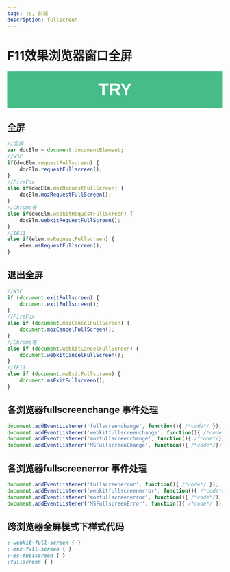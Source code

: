 ```yaml
---
tags: js, 前端
description: fullscreen
---
```


# F11效果浏览器窗口全屏

<style>
    #fsbtn {
        width: 100%;
        border: none;
        outline: none;
        background-color: #46BD87;
        color: #fff;
        padding: 20px;
        font-size: 40px;
        font-weight: bold;
        cursor: pointer;
    }
    #fsbtn:-webkit-full-screen {
        background-color: #339fff;
    }
    #fsbtn:-moz-full-screen {
        background-color: #339fff;
    }
    #fsbtn:-ms-fullscreen {
        background-color: #339fff;
    }
    #fsbtn:fullscreen {
        background-color: #339fff;
    }
</style>

<div>
    <script>
        function fullscreen() {
            var docElm = document.documentElement
            var isFullscreen = document.fullScreen || document.webkitIsFullScreen || document.mozFullScreen || document.msFullScreen
            if(isFullscreen) {
                if (document.exitFullscreen) {
                    document.exitFullscreen();
                } else if (document.mozCancelFullScreen) {
                    document.mozCancelFullScreen();
                } else if (document.webkitCancelFullScreen) {
                    document.webkitCancelFullScreen();
                } else if (document.msExitFullscreen) {
                    document.msExitFullscreen();
                }
            } else {
                if (docElm.requestFullscreen) {
                    docElm.requestFullscreen();
                } else if (docElm.mozRequestFullScreen) {
                    docElm.mozRequestFullScreen();
                } else if (docElm.webkitRequestFullScreen) {
                    docElm.webkitRequestFullScreen();
                } else if (elem.msRequestFullscreen) {
                    elem.msRequestFullscreen();
                }
            }
        }
    </script>
    <button id="fsbtn" onclick="fullscreen()">TRY</button>
</div>

## 全屏

``` js
//全屏
var docElm = document.documentElement;
//W3C
if(docElm.requestFullscreen) {
    docElm.requestFullscreen();
}
//FireFox
else if(docElm.mozRequestFullScreen) {
    docElm.mozRequestFullScreen();
}
//Chrome等
else if(docElm.webkitRequestFullScreen) {
    docElm.webkitRequestFullScreen();
}
//IE11
else if(elem.msRequestFullscreen) {
    elem.msRequestFullscreen();
}
```

## 退出全屏

``` js
//W3C
if (document.exitFullscreen) {
    document.exitFullscreen();
}
//FireFox
else if (document.mozCancelFullScreen) {
    document.mozCancelFullScreen();
}
//Chrome等
else if (document.webkitCancelFullScreen) {
    document.webkitCancelFullScreen();
}
//IE11
else if (document.msExitFullscreen) {
    document.msExitFullscreen();
}
```

## 各浏览器fullscreenchange 事件处理

``` js
document.addEventListener('fullscreenchange', function(){ /*code*/ });
document.addEventListener('webkitfullscreenchange', function(){ /*code*/});
document.addEventListener('mozfullscreenchange', function(){ /*code*/});
document.addEventListener('MSFullscreenChange', function(){ /*code*/});
```


## 各浏览器fullscreenerror 事件处理

``` js
document.addEventListener('fullscreenerror', function(){ /*code*/ });
document.addEventListener('webkitfullscreenerror', function(){ /*code*/});
document.addEventListener('mozfullscreenerror', function(){ /*code*/);
document.addEventListener('MSFullscreenError', function(){ /*code*/ });
```

## 跨浏览器全屏模式下样式代码

``` css
:-webkit-full-screen { }
:-moz-full-screen { }
:-ms-fullscreen { }
:fullscreen { }
```